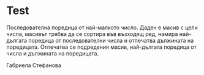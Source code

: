 # Test

Последователна поредица от най-малкото число. Даден е масив с цели числа, масивът трябва да се сортира във възходящ ред, намира най-дългата поредица от последователни числа и отпечатва дължината на поредицата. Отпечатва се подредения масив, най-дългата поредица от числа и дължината на поредицата. 

Габриела Стефанова
                                                                                                                                                                                            

                                                                                                                                              
